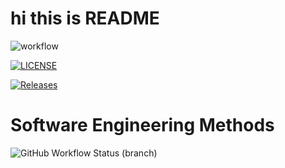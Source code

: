 <h1>hi this is README</h1>

![workflow](https://github.com/naingkhanthtet/sem/actions/workflows/main.yml/badge.svg)

[![LICENSE](https://img.shields.io/github/license/naingkhanthtet/sem.svg?style=flat-square)](https://github.com/naingkhanthtet/sem/blob/master/LICENSE)

[![Releases](https://img.shields.io/github/release/naingkhanthtet/sem/all.svg?style=flat-square)](https://github.com/naingkhanthtet/sem/releases)

# Software Engineering Methods
![GitHub Workflow Status (branch)](https://img.shields.io/github/workflow/status/naingkhanthtet/sem/build/main?style=flat-square)